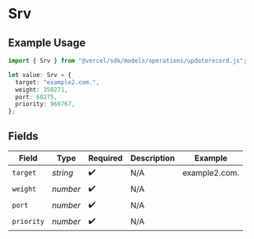# Srv

## Example Usage

```typescript
import { Srv } from "@vercel/sdk/models/operations/updaterecord.js";

let value: Srv = {
  target: "example2.com.",
  weight: 350271,
  port: 60275,
  priority: 960767,
};
```

## Fields

| Field              | Type               | Required           | Description        | Example            |
| ------------------ | ------------------ | ------------------ | ------------------ | ------------------ |
| `target`           | *string*           | :heavy_check_mark: | N/A                | example2.com.      |
| `weight`           | *number*           | :heavy_check_mark: | N/A                |                    |
| `port`             | *number*           | :heavy_check_mark: | N/A                |                    |
| `priority`         | *number*           | :heavy_check_mark: | N/A                |                    |